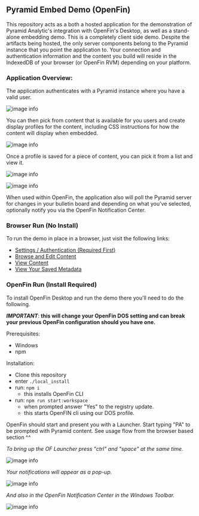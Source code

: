 ## Pyramid Embed Demo (OpenFin)

This repository acts as a both a hosted application for the demonstration of Pyramid Analytic's integration with OpenFin's Desktop, as well as a stand-alone embedding demo. This is a completely client side demo. Despite the artifacts being hosted, the only server components belong to the Pyramid instance that you point the application to. Your connection and authentication information and the content you build will reside in the IndexedDB of your browser (or OpenFin RVM) depending on your platform.

### Application Overview:

The application authenticates with a Pyramid instance where you have a valid user. 

![image info](./doc/settings.jpg)

You can then pick from content that is available for you users and create display profiles for the content, including CSS instructions for how the content will display when embedded.

![image info](./doc/edit.jpg)

Once a profile is saved for a piece of content, you can pick it from a list and view it.

![image info](./doc/view.jpg)

![image info](./doc/saved-view.jpg)

When used within OpenFin, the application also will poll the Pyramid server for changes in your bulletin board and depending on what you've selected, optionally notify you via the OpenFin Notification Center.

### Browser Run (No Install)

To run the demo in place in a browser, just visit the following links:

 - [Settings / Authentication (Required First)](https://shawnsarwar.github.io/pyramid-openfin-demo/v2/#/settings)
 - [Browse and Edit Content](https://shawnsarwar.github.io/pyramid-openfin-demo/v2/#/edit)
 - [View Content](https://shawnsarwar.github.io/pyramid-openfin-demo/v2/#/view)
 - [View Your Saved Metadata](https://shawnsarwar.github.io/pyramid-openfin-demo/v2/#/metadata/all.json)
 
### OpenFin Run (Install Required)

To install OpenFin Desktop and run the demo there you'll need to do the following.

***IMPORTANT***: **this will change your OpenFin DOS setting and can break your previous OpenFin configuration should you have one.**

Prerequisites:
 - Windows
 - npm

Installation:
  - Clone this repository
  - enter `./local_install`
  - run: `npm i`
    - this installs OpenFin CLI
  - run: `npm run start:workspace`
    - when prompted answer "Yes" to the registry update.
    - this starts OpenFIN cli using our DOS profile.

OpenFin should start and present you with a Launcher. Start typing "PA" to be prompted with Pyramid content. See usage flow from the browser based section ^^

*To bring up the OF Launcher press "ctrl" and "space" at the same time.*

![image info](./doc/openfin-launcher.jpg)

*Your notifications will appear as a pop-up.*

![image info](./doc/sticky-stacked.jpg)

*And also in the OpenFin Notification Center in the Windows Toolbar.*

![image info](./doc/in-notify-center.jpg)